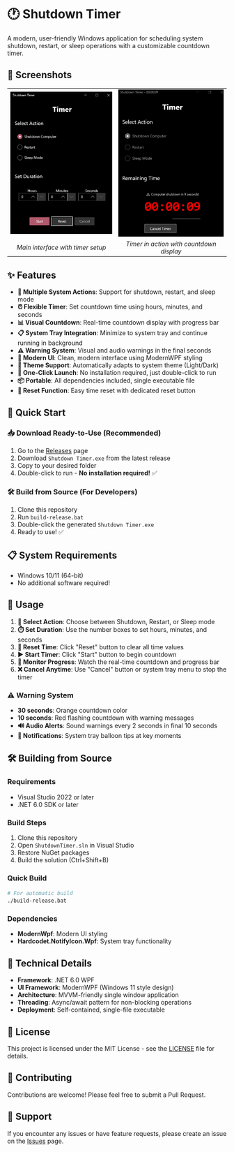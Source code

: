 # 🕐 Shutdown Timer

A modern, user-friendly Windows application for scheduling system shutdown, restart, or sleep operations with a customizable countdown timer.

## 📸 Screenshots

<table>
<tr>
<td><img src="screenshots/main-interface.png" alt="Main Interface" width="400"/></td>
<td><img src="screenshots/main-interface-running.png" alt="Timer Running" width="400"/></td>
</tr>
<tr>
<td align="center"><em>Main interface with timer setup</em></td>
<td align="center"><em>Timer in action with countdown display</em></td>
</tr>
</table>

## ✨ Features

- **🔄 Multiple System Actions**: Support for shutdown, restart, and sleep mode
- **⏰ Flexible Timer**: Set countdown time using hours, minutes, and seconds
- **📊 Visual Countdown**: Real-time countdown display with progress bar
- **📋 System Tray Integration**: Minimize to system tray and continue running in background
- **⚠️ Warning System**: Visual and audio warnings in the final seconds
- **🎨 Modern UI**: Clean, modern interface using ModernWPF styling
- **🌙 Theme Support**: Automatically adapts to system theme (Light/Dark)
- **🚀 One-Click Launch**: No installation required, just double-click to run
- **📦 Portable**: All dependencies included, single executable file
- **🔄 Reset Function**: Easy time reset with dedicated reset button

## 🚀 Quick Start

### 📥 Download Ready-to-Use (Recommended)
1. Go to the [Releases](../../releases) page
2. Download `Shutdown Timer.exe` from the latest release
3. Copy to your desired folder
4. Double-click to run - **No installation required!** ✅

### 🛠️ Build from Source (For Developers)
1. Clone this repository
2. Run `build-release.bat` 
3. Double-click the generated `Shutdown Timer.exe`
4. Ready to use! ✅

## 📋 System Requirements

- Windows 10/11 (64-bit)
- No additional software required!

## 📖 Usage

1. **🎯 Select Action**: Choose between Shutdown, Restart, or Sleep mode
2. **⏱️ Set Duration**: Use the number boxes to set hours, minutes, and seconds
3. **🔄 Reset Time**: Click "Reset" button to clear all time values
4. **▶️ Start Timer**: Click "Start" button to begin countdown
5. **👀 Monitor Progress**: Watch the real-time countdown and progress bar
6. **❌ Cancel Anytime**: Use "Cancel" button or system tray menu to stop the timer

### ⚠️ Warning System

- **30 seconds**: Orange countdown color
- **10 seconds**: Red flashing countdown with warning messages
- **🔊 Audio Alerts**: Sound warnings every 2 seconds in final 10 seconds
- **💬 Notifications**: System tray balloon tips at key moments

## 🛠️ Building from Source

### Requirements
- Visual Studio 2022 or later
- .NET 6.0 SDK or later

### Build Steps
1. Clone this repository
2. Open `ShutdownTimer.sln` in Visual Studio
3. Restore NuGet packages
4. Build the solution (Ctrl+Shift+B)

### Quick Build
```bash
# For automatic build
./build-release.bat
```

### Dependencies
- **ModernWpf**: Modern UI styling
- **Hardcodet.NotifyIcon.Wpf**: System tray functionality

## 🔧 Technical Details

- **Framework**: .NET 6.0 WPF
- **UI Framework**: ModernWPF (Windows 11 style design)
- **Architecture**: MVVM-friendly single window application
- **Threading**: Async/await pattern for non-blocking operations
- **Deployment**: Self-contained, single-file executable

## 📄 License

This project is licensed under the MIT License - see the [LICENSE](LICENSE) file for details.

## 🤝 Contributing

Contributions are welcome! Please feel free to submit a Pull Request.

## 💬 Support

If you encounter any issues or have feature requests, please create an issue on the [Issues](../../issues) page.
